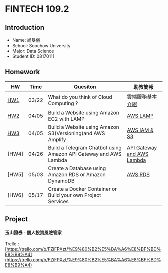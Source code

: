 # FINTECH 109.2

## Introduction
 * Name: 尚旻儀<br>
 * School: Soochow University<br>
 * Major: Data Science<br>
 * Student ID: 08170111

## Homework
 HW  | Time | Quesiton  |  助教簡報
 --- | --- | --- | ---
[HW1](https://github.com/Mindy-0509/FinTech/blob/main/Homework/hw1.md) | 03/22 | What do you think of Cloud Computing ?  |  [雲端服務基本介紹](https://drive.google.com/file/d/1UYbm03ehUAsKlICvyp1P4I0PZ_g8vlCv/view)
[HW2](https://youtu.be/bIza-zaoWOw) | 04/05 | Build a Website using Amazon EC2 with LAMP  |  [AWS LAMP](https://drive.google.com/file/d/1ysolgVFlpZTMhIPXL7sbdnSzjG5XUicN/view)
[HW3](https://youtu.be/WwyWl4AHgdk)  |  04/05  |  Build a Website using Amazon S3(Versioning)and AWS Amplify  |  [AWS IAM & S3](https://drive.google.com/file/d/1zTAF-32yebhsIAqjfyM30cjMKl9lvbf-/view)
[HW4]  |  04/26  |  Build a Telegram Chatbot using Amazon API Gateway and AWS Lambda  |  [API Gateway and AWS Lambda](https://drive.google.com/file/d/1-AsnJmAldi_-gPnxdQcyBifScMmR_IBk/view)
[HW5]  |  05/03  |  Create a Database using Amazon RDS or Amazon DynamoDB  |  [AWS RDS](https://drive.google.com/file/d/1-RPizv8fmWbJ5dP_zVY4JNuMLPS1ftLM/view)
[HW6]  |  05/17  |  Create a Docker Container or Build your own Project Services  |  


## Project
  #### 玉山證券 - 個人投資風險管家
  
   Trello : [https://trello.com/b/FZiFPXzt/%E9%80%B2%E5%BA%A6%E8%BF%BD%E8%B9%A4](https://trello.com/b/FZiFPXzt/%E9%80%B2%E5%BA%A6%E8%BF%BD%E8%B9%A4)
  


